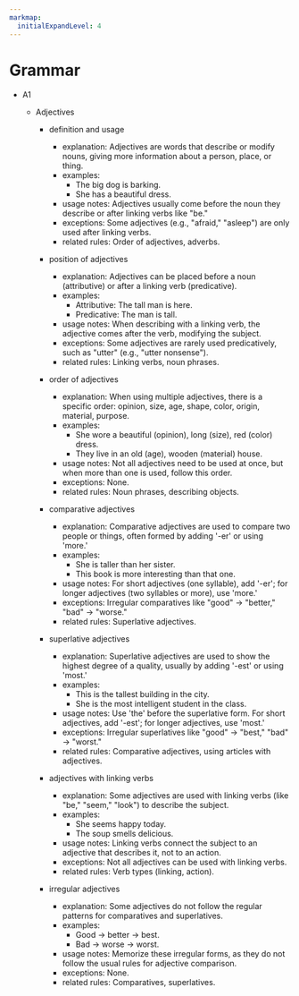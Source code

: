 ```yaml
---
markmap:
  initialExpandLevel: 4
---
```


# Grammar

- A1

  - Adjectives

    - definition and usage

      - explanation: Adjectives are words that describe or modify nouns, giving more information about a person, place, or thing.
      - examples:
        - The big dog is barking.
        - She has a beautiful dress.
      - usage notes: Adjectives usually come before the noun they describe or after linking verbs like "be."
      - exceptions: Some adjectives (e.g., "afraid," "asleep") are only used after linking verbs.
      - related rules: Order of adjectives, adverbs.

    - position of adjectives

      - explanation: Adjectives can be placed before a noun (attributive) or after a linking verb (predicative).
      - examples:
        - Attributive: The tall man is here.
        - Predicative: The man is tall.
      - usage notes: When describing with a linking verb, the adjective comes after the verb, modifying the subject.
      - exceptions: Some adjectives are rarely used predicatively, such as "utter" (e.g., "utter nonsense").
      - related rules: Linking verbs, noun phrases.

    - order of adjectives

      - explanation: When using multiple adjectives, there is a specific order: opinion, size, age, shape, color, origin, material, purpose.
      - examples:
        - She wore a beautiful (opinion), long (size), red (color) dress.
        - They live in an old (age), wooden (material) house.
      - usage notes: Not all adjectives need to be used at once, but when more than one is used, follow this order.
      - exceptions: None.
      - related rules: Noun phrases, describing objects.

    - comparative adjectives

      - explanation: Comparative adjectives are used to compare two people or things, often formed by adding '-er' or using 'more.'
      - examples:
        - She is taller than her sister.
        - This book is more interesting than that one.
      - usage notes: For short adjectives (one syllable), add '-er'; for longer adjectives (two syllables or more), use 'more.'
      - exceptions: Irregular comparatives like "good" -> "better," "bad" -> "worse."
      - related rules: Superlative adjectives.

    - superlative adjectives

      - explanation: Superlative adjectives are used to show the highest degree of a quality, usually by adding '-est' or using 'most.'
      - examples:
        - This is the tallest building in the city.
        - She is the most intelligent student in the class.
      - usage notes: Use 'the' before the superlative form. For short adjectives, add '-est'; for longer adjectives, use 'most.'
      - exceptions: Irregular superlatives like "good" -> "best," "bad" -> "worst."
      - related rules: Comparative adjectives, using articles with adjectives.

    - adjectives with linking verbs

      - explanation: Some adjectives are used with linking verbs (like "be," "seem," "look") to describe the subject.
      - examples:
        - She seems happy today.
        - The soup smells delicious.
      - usage notes: Linking verbs connect the subject to an adjective that describes it, not to an action.
      - exceptions: Not all adjectives can be used with linking verbs.
      - related rules: Verb types (linking, action).

    - irregular adjectives
      - explanation: Some adjectives do not follow the regular patterns for comparatives and superlatives.
      - examples:
        - Good -> better -> best.
        - Bad -> worse -> worst.
      - usage notes: Memorize these irregular forms, as they do not follow the usual rules for adjective comparison.
      - exceptions: None.
      - related rules: Comparatives, superlatives.
